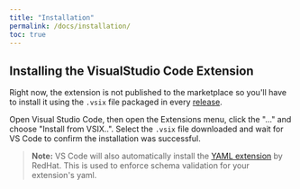 ```yaml
---
title: "Installation"
permalink: /docs/installation/
toc: true
---
```


## Installing the VisualStudio Code Extension

Right now, the extension is not published to the marketplace so you'll have to install
it using the `.vsix` file packaged in every
[release](https://github.com/dynatrace-extensions/dynatrace-extension-developer/releases).

Open Visual Studio Code, then open the Extensions menu, click the "..." and choose
"Install from VSIX..". Select the `.vsix` file downloaded and wait for VS Code to confirm
the installation was successful.

> **Note:** VS Code will also automatically install the
> [YAML extension](https://marketplace.visualstudio.com/items?itemName=redhat.vscode-yaml)
> by RedHat. This is used to enforce schema validation for your extension's yaml.